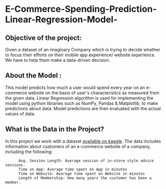 # E-Commerce-Spending-Prediction-Linear-Regression-Model-

## Objective of the project:
  Given a dataset of an imaginary Company which is trying to decide whether to focus their efforts on their mobile app experience/ website experience. We have to help them make a data-driven decision.

## About the Model :
  This model predicts how much a user would spend every year on an e-commerce website on the basis of user's characteristics as measured from the given data.
  Linear Regression algorithm is used for implementing the model using python libraries such as NumPy, Pandas & Matplotlib, to make predictions about data.
  Model predictions are then evaluated with the actual values of data.

## What is the Data in the Project?
  In this project we work with a dataset [available on kaggle](https://www.kaggle.com/datasets/iyadavvaibhav/ecommerce-customer-device-usage).
  The data includes information about customers of an e-commerce website of a company, including the following:
  
          Avg. Session Length: Average session of in-store style advice sessions.
          Time on App: Average time spent on App in minutes
          Time on Website: Average time spent on Website in minutes
          Length of Membership: How many years the customer has been a member.
